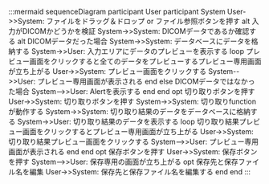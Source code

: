 :::mermaid
sequenceDiagram
    participant User
    participant System
    User->>System: ファイルをドラッグ＆ドロップ or ファイル参照ボタンを押す
    alt 入力がDICOMかどうかを検証
        System->>System: DICOMデータであるか確認する
        alt DICOMデータだった場合
            System->>System: データベースにデータを格納する
            System->>User: 入力エリアにデータのプレビューを表示する
            loop プレビュー画面をクリックすると全てのデータをプレビューするプレビュー専用画面が立ち上がる
                User->>System: プレビュー画面をクリックする
                System-->>User: プレビュー専用画面が表示される
            end
        else DICOMデータではなかった場合
            System-->>User: Alertを表示する
        end
    end
    opt 切り取りボタンを押す
        User->>System: 切り取りボタンを押す
        System->>System: 切り取りfunctionが動作する
        System->>System: 切り取り結果のデータをデータベースに格納する
        System->>User: 切り取り結果のデータを表示する
        loop 切り取り結果プレビュー画面をクリックするとプレビュー専用画面が立ち上がる
            User->>System: 切り取り結果プレビュー画面をクリックする
            System-->>User: プレビュー専用画面が表示される
        end
    end
    opt 保存ボタンを押す
        User->>System: 保存ボタンを押す
        System-->>User: 保存専用の画面が立ち上がる
        opt 保存先と保存ファイル名を編集
            User->>System: 保存先と保存ファイル名を編集する
        end
    end
:::
